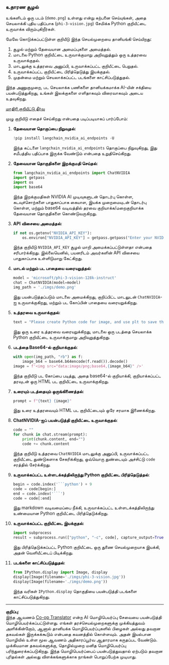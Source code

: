 <!--
CO_OP_TRANSLATOR_METADATA:
{
  "original_hash": "a8de701a2f1eb12b1f82432288d709cf",
  "translation_date": "2025-10-11T11:53:44+00:00",
  "source_file": "md/02.Application/04.Vision/Phi3/E2E_Nvidia_NIM_Vision.md",
  "language_code": "ta"
}
-->
### உதாரண சூழல்

உங்களிடம் ஒரு படம் (`demo.png`) உள்ளது என்று கற்பனை செய்யுங்கள், அதை செயலாக்கி புதிய பதிப்பாக (`phi-3-vision.jpg`) சேமிக்க Python குறியீட்டை உருவாக்க விரும்புகிறீர்கள்.

மேலே கொடுக்கப்பட்டுள்ள குறியீடு இந்த செயல்முறையை தானியங்கி செய்யிறது:

1. சூழல் மற்றும் தேவையான அமைப்புகளை அமைத்தல்.
2. மாடலை Python குறியீட்டை உருவாக்குமாறு அறிவுறுத்தும் ஒரு உத்தரவை உருவாக்குதல்.
3. மாடலுக்கு உத்தரவை அனுப்பி, உருவாக்கப்பட்ட குறியீட்டை பெறுதல்.
4. உருவாக்கப்பட்ட குறியீட்டை பிரித்தெடுத்து இயக்குதல்.
5. முதன்மை மற்றும் செயலாக்கப்பட்ட படங்களை காட்சிப்படுத்துதல்.

இந்த அணுகுமுறை, பட செயலாக்க பணிகளை தானியக்கமாக்க AI-யின் சக்தியை பயன்படுத்துகிறது, உங்கள் இலக்குகளை எளிதாகவும் விரைவாகவும் அடைய உதவுகிறது.

[மாதிரி குறியீட்டு தீர்வு](../../../../../../code/06.E2E/E2E_Nvidia_NIM_Phi3_Vision.ipynb)

முழு குறியீடு எதைச் செய்கிறது என்பதை படிப்படியாகப் பார்ப்போம்:

1. **தேவையான தொகுப்பை நிறுவுதல்**:
    ```python
    !pip install langchain_nvidia_ai_endpoints -U
    ```
    இந்த கட்டளை `langchain_nvidia_ai_endpoints` தொகுப்பை நிறுவுகிறது, இது சமீபத்திய பதிப்பாக இருக்க வேண்டும் என்பதை உறுதிசெய்கிறது.

2. **தேவையான தொகுதிகளை இறக்குமதி செய்தல்**:
    ```python
    from langchain_nvidia_ai_endpoints import ChatNVIDIA
    import getpass
    import os
    import base64
    ```
    இந்த இறக்குமதிகள் NVIDIA AI முடிவுகளுடன் தொடர்பு கொள்ள, கடவுச்சொற்களை பாதுகாப்பாக கையாள, இயக்க முறைமையுடன் தொடர்பு கொள்ள, மற்றும் base64 வடிவத்தில் தரவை குறியாக்க/மறைகுறியாக்க தேவையான தொகுதிகளை கொண்டுவருகிறது.

3. **API விசையை அமைத்தல்**:
    ```python
    if not os.getenv("NVIDIA_API_KEY"):
        os.environ["NVIDIA_API_KEY"] = getpass.getpass("Enter your NVIDIA API key: ")
    ```
    இந்த குறியீடு `NVIDIA_API_KEY` சூழல் மாறி அமைக்கப்பட்டுள்ளதா என்பதை சரிபார்க்கிறது. இல்லையெனில், பயனரிடம் அவர்களின் API விசையை பாதுகாப்பாக உள்ளிடுமாறு கேட்கிறது.

4. **மாடல் மற்றும் பட பாதையை வரையறுத்தல்**:
    ```python
    model = 'microsoft/phi-3-vision-128k-instruct'
    chat = ChatNVIDIA(model=model)
    img_path = './imgs/demo.png'
    ```
    இது பயன்படுத்தப்படும் மாடலை அமைக்கிறது, குறிப்பிட்ட மாடலுடன் `ChatNVIDIA`-ஐ உருவாக்குகிறது, மற்றும் பட கோப்பின் பாதையை வரையறுக்கிறது.

5. **உத்தரவை உருவாக்குதல்**:
    ```python
    text = "Please create Python code for image, and use plt to save the new picture under imgs/ and name it phi-3-vision.jpg."
    ```
    இது ஒரு உரை உத்தரவை வரையறுக்கிறது, மாடலை ஒரு படத்தை செயலாக்க Python குறியீட்டை உருவாக்குமாறு அறிவுறுத்துகிறது.

6. **படத்தை Base64-ல் குறியாக்குதல்**:
    ```python
    with open(img_path, "rb") as f:
        image_b64 = base64.b64encode(f.read()).decode()
    image = f'<img src="data:image/png;base64,{image_b64}" />'
    ```
    இந்த குறியீடு பட கோப்பை படித்து, அதை base64-ல் குறியாக்கி, குறியாக்கப்பட்ட தரவுடன் ஒரு HTML பட குறியீட்டை உருவாக்குகிறது.

7. **உரையும் படத்தையும் ஒருங்கிணைத்தல்**:
    ```python
    prompt = f"{text} {image}"
    ```
    இது உரை உத்தரவையும் HTML பட குறியீட்டையும் ஒரே சரமாக இணைக்கிறது.

8. **ChatNVIDIA-ஐப் பயன்படுத்தி குறியீட்டை உருவாக்குதல்**:
    ```python
    code = ""
    for chunk in chat.stream(prompt):
        print(chunk.content, end="")
        code += chunk.content
    ```
    இந்த குறியீடு உத்தரவை `ChatNVIDIA` மாடலுக்கு அனுப்பி, உருவாக்கப்பட்ட குறியீட்டை துண்டுகளாக சேகரிக்கிறது, ஒவ்வொரு துண்டையும் அச்சிட்டு `code` சரத்தில் சேர்க்கிறது.

9. **உருவாக்கப்பட்ட உள்ளடக்கத்திலிருந்து Python குறியீட்டை பிரித்தெடுத்தல்**:
    ```python
    begin = code.index('```python') + 9
    code = code[begin:]
    end = code.index('```')
    code = code[:end]
    ```
    இது markdown வடிவமைப்பை நீக்கி, உருவாக்கப்பட்ட உள்ளடக்கத்திலிருந்து உண்மையான Python குறியீட்டை பிரித்தெடுக்கிறது.

10. **உருவாக்கப்பட்ட குறியீட்டை இயக்குதல்**:
    ```python
    import subprocess
    result = subprocess.run(["python", "-c", code], capture_output=True)
    ```
    இது பிரித்தெடுக்கப்பட்ட Python குறியீட்டை ஒரு துணை செயல்முறையாக இயக்கி, அதன் வெளியீட்டைப் பிடிக்கிறது.

11. **படங்களை காட்சிப்படுத்துதல்**:
    ```python
    from IPython.display import Image, display
    display(Image(filename='./imgs/phi-3-vision.jpg'))
    display(Image(filename='./imgs/demo.png'))
    ```
    இந்த வரிகள் `IPython.display` தொகுதியை பயன்படுத்தி படங்களை காட்சிப்படுத்துகிறது.

---

**குறிப்பு**:  
இந்த ஆவணம் [Co-op Translator](https://github.com/Azure/co-op-translator) என்ற AI மொழிபெயர்ப்பு சேவையை பயன்படுத்தி மொழிபெயர்க்கப்பட்டுள்ளது. எங்கள் தரச்செயல்முறைகளுக்கு முக்கியத்துவம் அளிக்கின்றோம், ஆனால் தானியக்க மொழிபெயர்ப்புகளில் பிழைகள் அல்லது தவறான தகவல்கள் இருக்கக்கூடும் என்பதை கவனத்தில் கொள்ளவும். அதன் இயல்பான மொழியில் உள்ள மூல ஆவணம் அதிகாரப்பூர்வ ஆதாரமாக கருதப்பட வேண்டும். முக்கியமான தகவல்களுக்கு, தொழில்முறை மனித மொழிபெயர்ப்பு பரிந்துரைக்கப்படுகிறது. இந்த மொழிபெயர்ப்பைப் பயன்படுத்துவதால் ஏற்படும் தவறான புரிதல்கள் அல்லது விளக்கங்களுக்காக நாங்கள் பொறுப்பேற்க முடியாது.